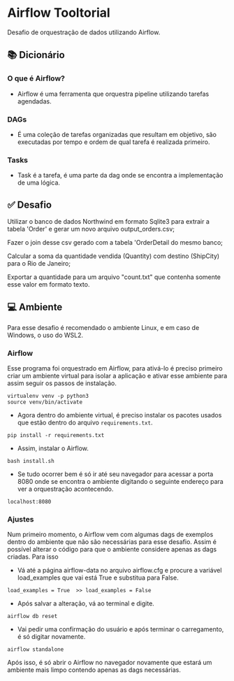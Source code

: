 # Airflow Tooltorial
Desafio de orquestração de dados utilizando Airflow.


## :books:	 Dicionário

### O que é Airflow?
- Airflow é uma ferramenta que orquestra pipeline utilizando tarefas agendadas.

### DAGs
- É uma coleção de tarefas organizadas que resultam em objetivo, são executadas por tempo e ordem de qual tarefa é realizada primeiro.

### Tasks
- Task é a tarefa, é uma parte da dag onde se encontra a implementação de uma lógica.

## :white_check_mark:	 Desafio
Utilizar o banco de dados Northwind em formato Sqlite3 para extrair a tabela 'Order' e gerar um novo arquivo output_orders.csv;

Fazer o join desse csv gerado com a tabela 'OrderDetail do mesmo banco;

Calcular a soma da quantidade vendida (Quantity) com destino (ShipCity) para o Rio de Janeiro;

Exportar a quantidade para um arquivo "count.txt" que contenha somente esse valor em formato texto.


## :computer:	 Ambiente

Para esse desafio é recomendado o ambiente Linux, e em caso de Windows, o uso do WSL2.

### Airflow

Esse programa foi orquestrado em Airflow, para ativá-lo é preciso primeiro criar um ambiente virtual para isolar a aplicação e ativar esse ambiente para assim seguir os passos de instalação.

```
virtualenv venv -p python3
source venv/bin/activate
```

- Agora dentro do ambiente virtual, é preciso instalar os pacotes usados que estão dentro do arquivo `requirements.txt`.
```
pip install -r requirements.txt
```

- Assim, instalar o Airflow.
```
bash install.sh
```

- Se tudo ocorrer bem é só ir até seu navegador para acessar a porta 8080 onde se encontra o ambiente digitando o seguinte endereço para ver a orquestração acontecendo.
```
localhost:8080
```

### Ajustes
Num primeiro momento, o Airflow vem com algumas dags de exemplos dentro do ambiente que não são necessárias para esse desafio. Assim é possível alterar o código para que o ambiente considere apenas as dags criadas. Para isso

- Vá até a página airflow-data no arquivo airflow.cfg e procure a variável load_examples que vai está True e substitua para False.
```
load_examples = True  >> load_examples = False
```

- Após salvar a alteração, vá ao terminal e digite.
```
airflow db reset
```
- Vai pedir uma confirmação do usuário e após terminar o carregamento, é só digitar novamente.
```
airflow standalone
```

Após isso, é só abrir o Airflow no navegador novamente que estará um ambiente mais limpo contendo apenas as dags necessárias.


